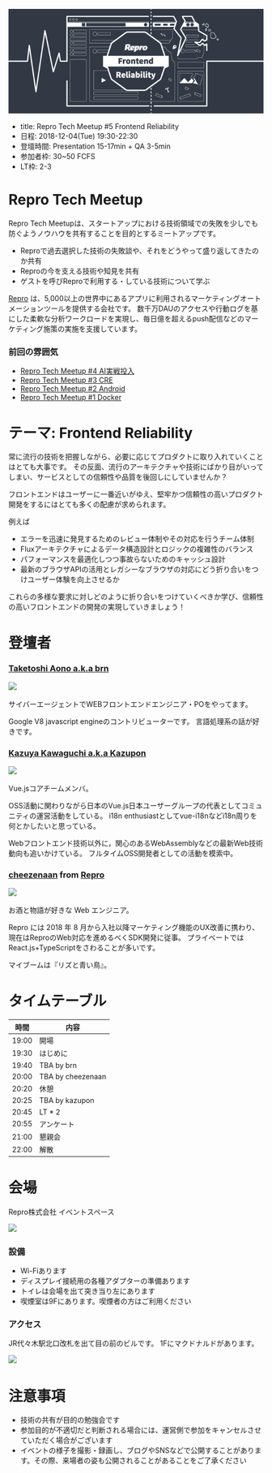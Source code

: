 ![](/meetups/5/images/banner.png)

- title: Repro Tech Meetup #5 Frontend Reliability
- 日程: 2018-12-04(Tue) 19:30-22:30
- 登壇時間: Presentation 15-17min + QA 3-5min
- 参加者枠: 30~50 FCFS
- LT枠: 2-3

# Repro Tech Meetup

Repro Tech Meetupは、スタートアップにおける技術領域での失敗を少しでも防ぐようノウハウを共有することを目的とするミートアップです。

- Reproで過去選択した技術の失敗談や、それをどうやって盛り返してきたのか共有
- Reproの今を支える技術や知見を共有
- ゲストを呼びReproで利用する・している技術について学ぶ

[Repro](https://repro.io) は、5,000以上の世界中にあるアプリに利用されるマーケティングオートメーションツールを提供する会社です。
数千万DAUのアクセスや行動ログを基にした柔軟な分析ワークロードを実現し、毎日億を超えるpush配信などのマーケティング施策の実施を支援しています。

### 前回の雰囲気

- [Repro Tech Meetup #4 AI実戦投入]()
- [Repro Tech Meetup #3 CRE](https://togetter.com/li/1272696)
- [Repro Tech Meetup #2 Android](https://togetter.com/li/1261085)
- [Repro Tech Meetup #1 Docker](https://togetter.com/li/1251270)

# テーマ: Frontend Reliability

常に流行の技術を把握しながら、必要に応じてプロダクトに取り入れていくことはとても大事です。
その反面、流行のアーキテクチャや技術にばかり目がいってしまい、サービスとしての信頼性や品質を後回しにしていませんか？

フロントエンドはユーザーに一番近いがゆえ、堅牢かつ信頼性の高いプロダクト開発をするにはとても多くの配慮が求められます。

例えば

- エラーを迅速に発見するためのレビュー体制やその対応を行うチーム体制
- Fluxアーキテクチャによるデータ構造設計とロジックの複雑性のバランス
- パフォーマンスを最適化しつつ事故らないためのキャッシュ設計
- 最新のブラウザAPIの活用とレガシーなブラウザの対応にどう折り合いをつけユーザー体験を向上させるか

これらの多様な要求に対しどのように折り合いをつけていくべきか学び、信頼性の高いフロントエンドの開発の実現していきましょう！

# 登壇者

### [Taketoshi Aono a.k.a brn](https://twitter.com/brn227)

![](https://pbs.twimg.com/profile_images/834382462968963072/xT8Yyryx_200x200.jpg)

サイバーエージェントでWEBフロントエンドエンジニア・POをやってます。

Google V8 javascript engineのコントリビューターです。
言語処理系の話が好きです。

### [Kazuya Kawaguchi a.k.a Kazupon](https://twitter.com/kazu_pon)

![](https://pbs.twimg.com/profile_images/495572844864999424/PcVaqUeq_200x200.png)

Vue.jsコアチームメンバ。

OSS活動に関わりながら日本のVue.js日本ユーザーグループの代表としてコミュニティの運営活動をしている。
i18n enthusiastとしてvue-i18nなどi18n周りを何とかしたいと思っている。

Webフロントエンド技術以外に，関心のあるWebAssemblyなどの最新Web技術動向も追いかけている。
フルタイムOSS開発者としての活動を模索中。

### [cheezenaan](https://twitter.com/cheezenaan) from [Repro](https://repro.io)

![](https://pbs.twimg.com/profile_images/1020597565786533888/2h27LiIY_200x200.jpg)

お酒と物語が好きな Web エンジニア。

Repro には 2018 年 8 月から入社以降マーケティング機能のUX改善に携わり、現在はReproのWeb対応を進めるべくSDK開発に従事。
プライベートではReact.js+TypeScriptをさわることが多いです。

マイブームは『リズと青い鳥』。

# タイムテーブル

時間  | 内容
---   | ---
19:00 | 開場
19:30 | はじめに
19:40 | TBA by brn
20:00 | TBA by cheezenaan
20:20 | 休憩
20:25 | TBA by kazupon
20:45 | LT * 2
20:55 | アンケート
21:00 | 懇親会
22:00 | 解散

# 会場

Repro株式会社 イベントスペース

![](https://github.com/reproio/repro-tech-meetup/blob/master/assets/images/repro-event-space.png?raw=true)

### 設備

- Wi-Fiあります
- ディスプレイ接続用の各種アダプターの準備あります
- トイレは会場を出て突き当り左にあります
- 喫煙室は9Fにあります。喫煙者の方はご利用ください

### アクセス

JR代々木駅北口改札を出て目の前のビルです。
1Fにマクドナルドがあります。

![](https://github.com/reproio/repro-tech-meetup/blob/master/assets/images/repro-access-1.png?raw=true)

# 注意事項

- 技術の共有が目的の勉強会です
- 参加目的が不適切だと判断される場合には、運営側で参加をキャンセルさせていただく場合がございます
- イベントの様子を撮影・録画し、ブログやSNSなどで公開することがあります。その際、来場者の姿も公開されることがあることをご了承ください
